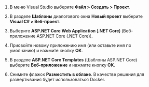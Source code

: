 1. В меню Visual Studio выберите **Файл > Создать > Проект**.

1. В разделе **Шаблоны** диалогового окна **Новый проект** выберите **Visual C# > Веб-проект**.

1. Выберите **ASP.NET Core Web Application (.NET Core)** (Веб-приложение ASP.NET Core (.NET Core)).

1. Присвойте новому приложению имя (или оставьте имя по умолчанию) и нажмите кнопку **ОК**.

1. В разделе **ASP.NET Core Templates** (Шаблоны ASP.NET Core) выберите **Веб-приложение** и нажмите кнопку **ОК**.

1. Снимите флажок **Разместить в облаке**. В качестве решения для развертывания будет использоваться Docker.

<!---HONumber=AcomDC_0622_2016-->